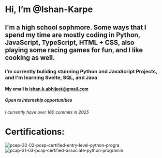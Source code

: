 # Hi, I’m @Ishan-Karpe
## I'm a high school sophmore. Some ways that I spend my time are mostly coding in Python, JavaScript, TypeScript, HTML + CSS, also playing some racing games for fun, and I like cooking as well.
### I’m currently buliding stunning Python and JavaScript Projects, and I'm learning Svelte, SQL, and Java
#### My email is ishan.k.abhijeet@gmail.com
##### Open to internship opportunities
###### I currently have over 160 commits in 2025

# Certifications:
![pcep-30-02-pcep-certified-entry-level-python-progra](https://github.com/user-attachments/assets/5fa7e5a0-0400-4188-860d-b39e5b1dc360)
![pcap-31-03-pcap-certified-associate-python-programm](https://github.com/user-attachments/assets/85e60295-ffab-4040-80b4-b391dc9fe311)


<!---
Ishan-Karpe/Ishan-Karpe is a ✨ special ✨ repository because its `README.md` (this file) appears on your GitHub profile.
You can click the Preview link to take a look at your changes.
--->
